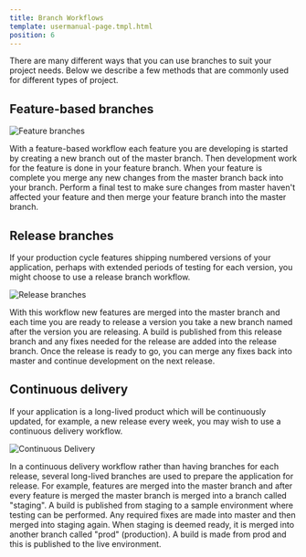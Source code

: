 ```yaml
---
title: Branch Workflows
template: usermanual-page.tmpl.html
position: 6
---
```


There are many different ways that you can use branches to suit your project needs. Below we describe a few methods that are commonly used for different types of project.

## Feature-based branches

![Feature branches][1]

With a feature-based workflow each feature you are developing is started by creating a new branch out of the master branch. Then development work for the feature is done in your feature branch. When your feature is complete you merge any new changes from the master branch back into your branch. Perform a final test to make sure changes from master haven't affected your feature and then merge your feature branch into the master branch.

## Release branches

If your production cycle features shipping numbered versions of your application, perhaps with extended periods of testing for each version, you might choose to use a release branch workflow.

![Release branches][2]

With this workflow new features are merged into the master branch and each time you are ready to release a version you take a new branch named after the version you are releasing. A build is published from this release branch and any fixes needed for the release are added into the release branch. Once the release is ready to go, you can merge any fixes back into master and continue development on the next release.

## Continuous delivery

If your application is a long-lived product which will be continuously updated, for example, a new release every week, you may wish to use a continuous delivery workflow.

![Continuous Delivery][3]

In a continuous delivery workflow rather than having branches for each release, several long-lived branches are used to prepare the application for release. For example, features are merged into the master branch and after every feature is merged the master branch is merged into a branch called "staging". A build is published from staging to a sample environment where testing can be performed. Any required fixes are made into master and then merged into staging again. When staging is deemed ready, it is merged into another branch called "prod" (production). A build is made from prod and this is published to the live environment.

[1]: /images/user-manual/version-control/branch-workflows/feature-branches.png
[2]: /images/user-manual/version-control/branch-workflows/release-branches.png
[3]: /images/user-manual/version-control/branch-workflows/continuous-delivery.png
